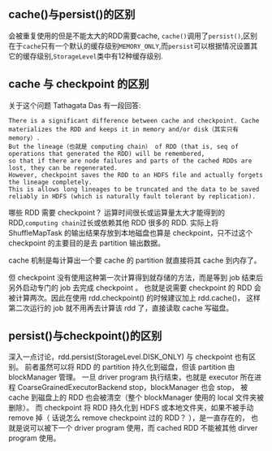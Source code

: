 ## cache()与persist()的区别

会被重复使用的但是不能太大的RDD需要cache,
`cache()`调用了`persist()`,区别在于`cache`只有一个默认的缓存级别`MEMORY_ONLY`,而`persist`可以根据情况设置其它的缓存级别,`StorageLevel`类中有12种缓存级别.

## cache 与 checkpoint 的区别

关于这个问题 Tathagata Das 有一段回答: 
```
There is a significant difference between cache and checkpoint. Cache materializes the RDD and keeps it in memory and/or disk（其实只有 memory）. 
But the lineage（也就是 computing chain） of RDD (that is, seq of operations that generated the RDD) will be remembered, 
so that if there are node failures and parts of the cached RDDs are lost, they can be regenerated. 
However, checkpoint saves the RDD to an HDFS file and actually forgets the lineage completely. 
This is allows long lineages to be truncated and the data to be saved reliably in HDFS (which is naturally fault tolerant by replication). 
```
哪些 RDD 需要 checkpoint？
运算时间很长或运算量太大才能得到的 RDD,`computing chain`过长或依赖其他 RDD 很多的 RDD.
实际上将 ShuffleMapTask 的输出结果存放到本地磁盘也算是 checkpoint，只不过这个 checkpoint 的主要目的是去 partition 输出数据。

cache 机制是每计算出一个要 cache 的 partition 就直接将其 cache 到内存了。

但 checkpoint 没有使用这种第一次计算得到就存储的方法，而是等到 job 结束后另外启动专门的 job 去完成 checkpoint 。 
也就是说需要 checkpoint 的 RDD 会被计算两次。因此在使用 rdd.checkpoint() 的时候建议加上 rdd.cache()， 
这样第二次运行的 job 就不用再去计算该 rdd 了，直接读取 cache 写磁盘。

## persist()与checkpoint()的区别

深入一点讨论，rdd.persist(StorageLevel.DISK_ONLY) 与 checkpoint 也有区别。
前者虽然可以将 RDD 的 partition 持久化到磁盘，但该 partition 由 blockManager 管理。
一旦 driver program 执行结束，也就是 executor 所在进程 CoarseGrainedExecutorBackend stop，blockManager 也会 stop，
被 cache 到磁盘上的 RDD 也会被清空（整个 blockManager 使用的 local 文件夹被删除）。
而 checkpoint 将 RDD 持久化到 HDFS 或本地文件夹，如果不被手动 remove 掉（ 话说怎么 remove checkpoint 过的 RDD？ ），是一直存在的，
也就是说可以被下一个 driver program 使用，而 cached RDD 不能被其他 dirver program 使用。